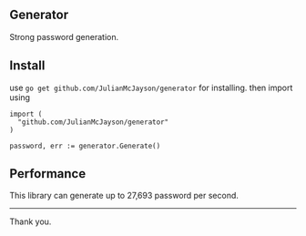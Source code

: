 ## Generator
Strong password generation.
## Install
use `go get github.com/JulianMcJayson/generator` for installing.
then import using
```
import (
  "github.com/JulianMcJayson/generator"
)

password, err := generator.Generate()
```
## Performance
This library can generate up to 27,693 password per second.
___
Thank you.
